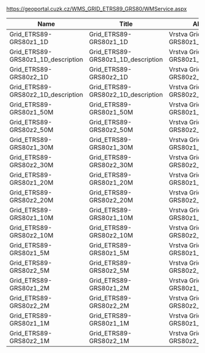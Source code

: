 https://geoportal.cuzk.cz/WMS_GRID_ETRS89_GRS80/WMService.aspx

|Name|Title|Abstract|
|--|--|--|
|Grid_ETRS89-GRS80z1_1D|Grid_ETRS89-GRS80z1_1D|Vrstva Grid_ETRS89-GRS80z1_1D|
|Grid_ETRS89-GRS80z1_1D_description|Grid_ETRS89-GRS80z1_1D_description|Vrstva Grid_ETRS89-GRS80z1_1D_description|
|Grid_ETRS89-GRS80z2_1D|Grid_ETRS89-GRS80z2_1D|Vrstva Grid_ETRS89-GRS80z2_1D|
|Grid_ETRS89-GRS80z2_1D_description|Grid_ETRS89-GRS80z2_1D_description|Vrstva Grid_ETRS89-GRS80z2_1D_description|
|Grid_ETRS89-GRS80z1_50M|Grid_ETRS89-GRS80z1_50M|Vrstva Grid_ETRS89-GRS80z1_50M|
|Grid_ETRS89-GRS80z2_50M|Grid_ETRS89-GRS80z2_50M|Vrstva Grid_ETRS89-GRS80z2_50M|
|Grid_ETRS89-GRS80z1_30M|Grid_ETRS89-GRS80z1_30M|Vrstva Grid_ETRS89-GRS80z1_30M|
|Grid_ETRS89-GRS80z2_30M|Grid_ETRS89-GRS80z2_30M|Vrstva Grid_ETRS89-GRS80z2_30M|
|Grid_ETRS89-GRS80z1_20M|Grid_ETRS89-GRS80z1_20M|Vrstva Grid_ETRS89-GRS80z1_20M|
|Grid_ETRS89-GRS80z2_20M|Grid_ETRS89-GRS80z2_20M|Vrstva Grid_ETRS89-GRS80z2_20M|
|Grid_ETRS89-GRS80z1_10M|Grid_ETRS89-GRS80z1_10M|Vrstva Grid_ETRS89-GRS80z1_10M|
|Grid_ETRS89-GRS80z2_10M|Grid_ETRS89-GRS80z2_10M|Vrstva Grid_ETRS89-GRS80z2_10M|
|Grid_ETRS89-GRS80z1_5M|Grid_ETRS89-GRS80z1_5M|Vrstva Grid_ETRS89-GRS80z1_5M|
|Grid_ETRS89-GRS80z2_5M|Grid_ETRS89-GRS80z2_5M|Vrstva Grid_ETRS89-GRS80z2_5M|
|Grid_ETRS89-GRS80z1_2M|Grid_ETRS89-GRS80z1_2M|Vrstva Grid_ETRS89-GRS80z1_2M|
|Grid_ETRS89-GRS80z2_2M|Grid_ETRS89-GRS80z2_2M|Vrstva Grid_ETRS89-GRS80z2_2M|
|Grid_ETRS89-GRS80z1_1M|Grid_ETRS89-GRS80z1_1M|Vrstva Grid_ETRS89-GRS80z1_1M|
|Grid_ETRS89-GRS80z2_1M|Grid_ETRS89-GRS80z2_1M|Vrstva Grid_ETRS89-GRS80z2_1M|
